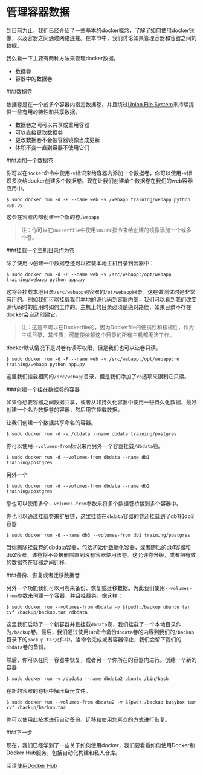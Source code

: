 管理容器数据
===

到目前为止，我们已经介绍了一些基本的docker概念，了解了如何使用docker镜像，以及容器之间通过网络连接。在本节中，我们讨论如果管理容器和容器之间的数据。


我么看一下主要有两种方法来管理docker数据。

- 数据卷
- 容器中的数据卷

###数据卷

数据卷是在一个或多个容器内指定数据卷，并且绕过[Union File System](http://docs.docker.com/terms/layer/#ufs-def)来持续提供一些有用的特性和共享数据。

- 数据卷之间可以共享或重用容器
- 可以直接更改数据卷
- 更改数据卷不会被容器镜像当成更新
- 体积不变一直到容器不使用它们

###添加一个数据卷

你可以在`docker`命令中使用`-v`标识来给容器内添加一个数据卷，你可以使用`-v`标识多次给docker创建多个数据卷。现在让我们创建单个数据卷在我们的web容器应用中。

	$ sudo docker run -d -P --name web -v /webapp training/webapp python app.py

这会在容器内部创建一个新的卷`/webapp`

>注：你可以在`Dockerfile`中使用`VOLUME`指令来给创建的镜像添加一个或多个卷。

###挂载一个主机目录作为卷

除了使用`-v`创建一个数据卷还可以挂载本地主机目录到容器中：

	$ sudo docker run -d -P --name web -v /src/webapp:/opt/webapp training/webapp python app.py

这将会挂载本地目录`/src/webapp`到容器的`/ot/webapp`目录。这在做测试时是非常有用的。例如我们可以挂载我们本地的源代码到容器内部，我们可以看到我们改变源代码时的应用时如何工作的。主机上的目录必须是绝对路径，如果目录不存在docker会自动创建它。

>注：这是不可以在Dockerfile的，因为Dockerfile的便携性和移植性，作为主机目录，其性质，可能使依赖这个目录的所有主机都无法工作。

docker默认情况下是对卷有读写权限，但是我们也可以让卷只读。

	$ sudo docker run -d -P --name web -v /src/webapp:/opt/webapp:ro training/webapp python app.py
	
这里我们挂载相同的`/src/webapp`目录，但是我们添加了`ro`选项来限制它只读。

###创建一个挂在数据卷的容器

如果你想要容器之间数据共享，或者从非持久化容器中使用一些持久化数据，最好创建一个名为数据卷的容器，然后用它挂载数据。

让我们创建一个数据共享命名的容器。

	$ sudo docker run -d -v /dbdata --name dbdata training/postgres
	
你可以使用`--volumes-from`标识来再另外一个容器挂载`/dbdata`卷。

	$ sudo docker run -d --volumes-from dbdata --name db1 training/postgres
	
另外一个

	$ sudo docker run -d --volumes-from dbdata --name db2 training/postgres
	
您也可以使用多个`--volumes-from`参数来将多个数据卷桥接到多个容器中。

你也可以通过挂载卷来扩展链，这里挂载在`dbdata`容器的卷还挂载到了db1和db2容器

	$ sudo docker run -d --name db3 --volumes-from db1 training/postgres
	
当你删除挂载卷的dbdata容器，包括初始化数据化容器，或者随后的db1容器和db2容器，该卷将不会被删除直到没有容器使用该卷。这允许你升级，或者把有效的数据卷在容器之间迁移。

###备份、恢复或者迁移数据卷

另外一个功能我们可以用卷来备份、恢复或迁移数据。为此我们使用`--volumes-from`参数来创建一个容器，并且挂载卷，像这样：

	$ sudo docker run --volumes-from dbdata -v $(pwd):/backup ubuntu tar cvf /backup/backup.tar /dbdata
	
这里我们启动了一个新容器并且挂载`dbdata`卷，我们挂载了一个本地目录作为`/backup`卷。最后，我们通过使用tar命令备份`dbdata`卷的内容到我们的`/backup`目录下的`backup.tar`文件中。当命令完成或者容器停止，我们会留下我们的`dbdata`卷的备份。

然后，你可以在同一容器中恢复，或者另一个你所在的容器内进行。创建一个新的容器

	$ sudo docker run -v /dbdata --name dbdata2 ubuntu /bin/bash
	
在新的容器的卷标中解压备份文件。

	$ sudo docker run --volumes-from dbdata2 -v $(pwd):/backup busybox tar xvf /backup/backup.tar

你可以使用此技术进行自动备份、迁移和使用您喜欢的方式进行恢复。

###下一步

现在，我们已经学到了一些关于如何使用docker，我们要看看如何使用Docker和Docker Hub服务，包括自动化构建和私人仓库。

阅读[使用Docker Hub](dockerrepos.md)